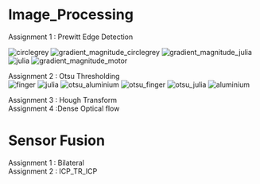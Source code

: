 # Image_Processing

Assignment 1 : Prewitt Edge Detection <br />

![circlegrey](https://user-images.githubusercontent.com/26121645/127031714-48830a0b-5277-4f63-ab49-036900406c9d.png)
![gradient_magnitude_circlegrey](https://user-images.githubusercontent.com/26121645/127031825-c046ad3a-e0c0-4fea-a622-5ee0c08daa2e.png)
![gradient_magnitude_julia](https://user-images.githubusercontent.com/26121645/127031827-ffe0cde9-3990-4f0d-b35f-43bdc2e46ce0.png)
![julia](https://user-images.githubusercontent.com/26121645/127031830-8ee88b9c-7a22-497f-80eb-6737c50e243f.png)
![gradient_magnitude_motor](https://user-images.githubusercontent.com/26121645/127031828-b96c687d-857e-496c-92b8-91d88ffd8419.png)




Assignment 2 : Otsu Thresholding <br />
![finger](https://user-images.githubusercontent.com/26121645/127032178-22eea473-14b5-4c71-9d6a-f173d1067ebb.png)
![julia](https://user-images.githubusercontent.com/26121645/127032180-6b6e0595-8378-4f9b-86b0-5e06d8b2188a.png)
![otsu_aluminium](https://user-images.githubusercontent.com/26121645/127032182-7ca2134a-a2c3-42c3-a400-1f5b0ec6c640.jpg)
![otsu_finger](https://user-images.githubusercontent.com/26121645/127032183-51d78057-d423-4b4e-907c-476b64ecb3a2.jpg)
![otsu_julia](https://user-images.githubusercontent.com/26121645/127032184-bd724346-3870-40b7-a1d1-1a86e4b75570.jpg)
![aluminium](https://user-images.githubusercontent.com/26121645/127032186-10550ca3-7dde-4ba6-bd5e-aa86e45f498f.png)

Assignment 3 : Hough Transform <br />
Assignment 4 :Dense Optical flow <br />

# Sensor Fusion
Assignment 1 : Bilateral <br />
Assignment 2 : ICP_TR_ICP



